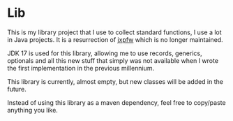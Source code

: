 # Lib

This is my library project that I use to collect standard functions, I use a lot in Java projects.
It is a resurrection of [jxpfw](https://jxpfw.sourceforge.net/) which is no longer maintained.

JDK 17 is used for this library, allowing me to use records, generics, optionals
and all this new stuff that simply was not available when I wrote the first implementation
in the previous millennium. 

This library is currently, almost empty, but new classes will be added in the future.

Instead of using this library as a maven dependency,
feel free to copy/paste anything you like.
